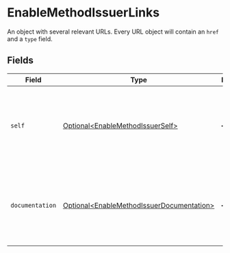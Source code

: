 # EnableMethodIssuerLinks

An object with several relevant URLs. Every URL object will contain an `href` and a `type` field.


## Fields

| Field                                                                                                    | Type                                                                                                     | Required                                                                                                 | Description                                                                                              |
| -------------------------------------------------------------------------------------------------------- | -------------------------------------------------------------------------------------------------------- | -------------------------------------------------------------------------------------------------------- | -------------------------------------------------------------------------------------------------------- |
| `self`                                                                                                   | [Optional\<EnableMethodIssuerSelf>](../../models/operations/EnableMethodIssuerSelf.md)                   | :heavy_minus_sign:                                                                                       | In v2 endpoints, URLs are commonly represented as objects with an `href` and `type` field.               |
| `documentation`                                                                                          | [Optional\<EnableMethodIssuerDocumentation>](../../models/operations/EnableMethodIssuerDocumentation.md) | :heavy_minus_sign:                                                                                       | In v2 endpoints, URLs are commonly represented as objects with an `href` and `type` field.               |